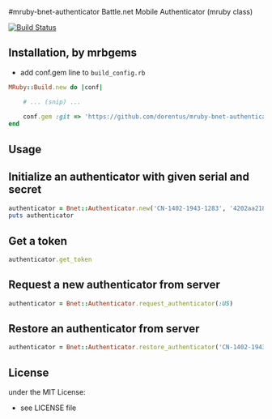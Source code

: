 #mruby-bnet-authenticator
Battle.net Mobile Authenticator (mruby class)

[![Build Status](https://travis-ci.org/dorentus/mruby-bnet-authenticator.svg?branch=master)](https://travis-ci.org/dorentus/mruby-bnet-authenticator)

## Installation, by mrbgems
- add conf.gem line to `build_config.rb`

```ruby
MRuby::Build.new do |conf|

    # ... (snip) ...

    conf.gem :git => 'https://github.com/dorentus/mruby-bnet-authenticator.git'
end
```

## Usage

Initialize an authenticator with given serial and secret
----
```ruby
authenticator = Bnet::Authenticator.new('CN-1402-1943-1283', '4202aa2182640745d8a807e0fe7e34b30c1edb23')
puts authenticator
```

Get a token
----
```ruby
authenticator.get_token
```

Request a new authenticator from server
----
```ruby
authenticator = Bnet::Authenticator.request_authenticator(:US)
```

Restore an authenticator from server
----
```ruby
authenticator = Bnet::Authenticator.restore_authenticator('CN-1402-1943-1283', '4CKBN08QEB')
```

## License
under the MIT License:
- see LICENSE file
